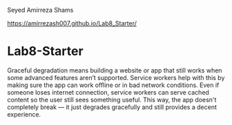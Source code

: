 Seyed Amirreza Shams

https://amirrezash007.github.io/Lab8_Starter/

# Lab8-Starter

Graceful degradation means building a website or app that still works when some advanced features aren’t supported. Service workers help with this by making sure the app can work offline or in bad network conditions. Even if someone loses internet connection, service workers can serve cached content so the user still sees something useful. This way, the app doesn't completely break — it just degrades gracefully and still provides a decent experience.

